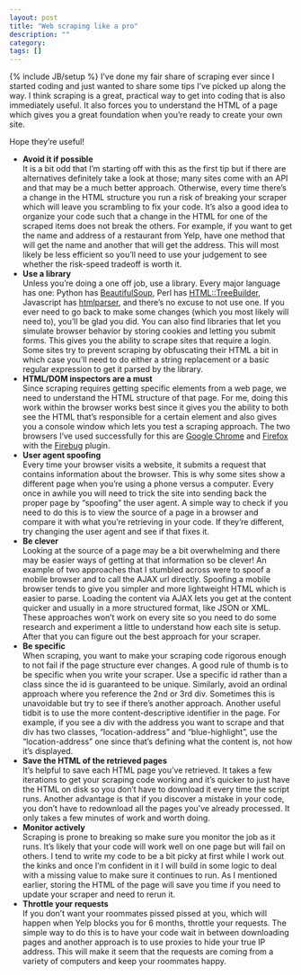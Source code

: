 ```yaml
---
layout: post
title: "Web scraping like a pro"
description: ""
category: 
tags: []
---
```

{% include JB/setup %}
I’ve done my fair share of scraping ever since I started coding and just wanted to share some tips I’ve picked up along the way. I think scraping is a great, practical way to get into coding that is also immediately useful. It also forces you to understand the HTML of a page which gives you a great foundation when you’re ready to create your own site.

Hope they’re useful!

<ul>
<li><b>Avoid it if possible</b><br/>
It is a bit odd that I’m starting off with this as the first tip but if there are alternatives definitely take a look at those; many sites come with an API and that may be a much better approach. Otherwise, every time there’s a change in the HTML structure you run a risk of breaking your scraper which will leave you scrambling to fix your code. It’s also a good idea to organize your code such that a change in the HTML for one of the scraped items does not break the others. For example, if you want to get the name and address of a restaurant from Yelp, have one method that will get the name and another that will get the address. This will most likely be less efficient so you’ll need to use your judgement to see whether the risk-speed tradeoff is worth it.
</li>

<li><b>Use a library</b></br/>
Unless you’re doing a one off job, use a library. Every major language has one: Python has <a href="http://www.crummy.com/software/BeautifulSoup/">BeautifulSoup</a>, Perl has <a href="http://search.cpan.org/~cjm/HTML-Tree-5.03/lib/HTML/TreeBuilder.pm">HTML::TreeBuilder</a>, Javascript has <a href="https://npmjs.org/package/htmlparser">htmlparser</a>, and there’s no excuse to not use one. If you ever need to go back to make some changes (which you most likely will need to), you’ll be glad you did. You can also find libraries that let you simulate browser behavior by storing cookies and letting you submit forms. This gives you the ability to scrape sites that require a login. Some sites try to prevent scraping by obfuscating their HTML a bit in which case you’ll need to do either a string replacement or a basic regular expression to get it parsed by the library.
</li>

<li><b>HTML/DOM inspectors are a must</b><br/>
Since scraping requires getting specific elements from a web page, we need to understand the HTML structure of that page. For me, doing this work within the browser works best since it gives you the ability to both see the HTML that’s responsible for a certain element and also gives you a console window which lets you test a scraping approach. The two browsers I’ve used successfully for this are <a href="https://www.google.com/intl/en/chrome/browser/">Google Chrome</a> and <a href="http://www.mozilla.org/en-US/firefox/new/">Firefox</a> with the <a href="http://getfirebug.com/">Firebug</a> plugin.
</li>

<li><b>User agent spoofing</b><br/>
Every time your browser visits a website, it submits a request that contains information about the browser. This is why some sites show a different page when you’re using a phone versus a computer. Every once in awhile you will need to trick the site into sending back the proper page by “spoofing” the user agent. A simple way to check if you need to do this is to view the source of a page in a browser and compare it with what you’re retrieving in your code. If they’re different, try changing the user agent and see if that fixes it.
</li>

<li><b>Be clever</b><br/>
Looking at the source of a page may be a bit overwhelming and there may be easier ways of getting at that information so be clever! An example of two approaches that I stumbled across were to spoof a mobile browser and to call the AJAX url directly. Spoofing a mobile browser tends to give you simpler and more lightweight HTML which is easier to parse. Loading the content via AJAX lets you get at the content quicker and usually in a more structured format, like JSON or XML. These approaches won’t work on every site so you need to do some research and experiment a little to understand how each site is setup. After that you can figure out the best approach for your scraper.
</li>

<li><b>Be specific</b><br/>
When scraping, you want to make your scraping code rigorous enough to not fail if the page structure ever changes. A good rule of thumb is to be specific when you write your scraper. Use a specific id rather than a class since the id is guaranteed to be unique. Similarly, avoid an ordinal approach where you reference the 2nd or 3rd div. Sometimes this is unavoidable but try to see if there’s another approach. Another useful tidbit is to use the more content-descriptive identifier in the page. For example, if you see a div with the address you want to scrape and that div has two classes, “location-address” and “blue-highlight”, use the “location-address” one since that’s defining what the content is, not how it’s displayed.
</li>

<li><b>Save the HTML of the retrieved pages</b><br/>
It’s helpful to save each HTML page you’ve retrieved. It takes a few iterations to get your scraping code working and it’s quicker to just have the HTML on disk so you don’t have to download it every time the script runs. Another advantage is that if you discover a mistake in your code, you don’t have to redownload all the pages you’ve already processed. It only takes a few minutes of work and worth doing.
</li>

<li><b>Monitor actively</b><br/>
Scraping is prone to breaking so make sure you monitor the job as it runs. It’s likely that your code will work well on one page but will fail on others. I tend to write my code to be a bit picky at first while I work out the kinks and once I’m confident in it I will build in some logic to deal with a missing value to make sure it continues to run. As I mentioned earlier, storing the HTML of the page will save you time if you need to update your scraper and need to rerun it.
</li>

<li><b>Throttle your requests</b><br/>
If you don’t want your roommates pissed pissed at you, which will happen when Yelp blocks you for 6 months, throttle your requests. The simple way to do this is to have your code wait in between downloading pages and another approach is to use proxies to hide your true IP address. This will make it seem that the requests are coming from a variety of computers and keep your roommates happy.
</li>
</ul>